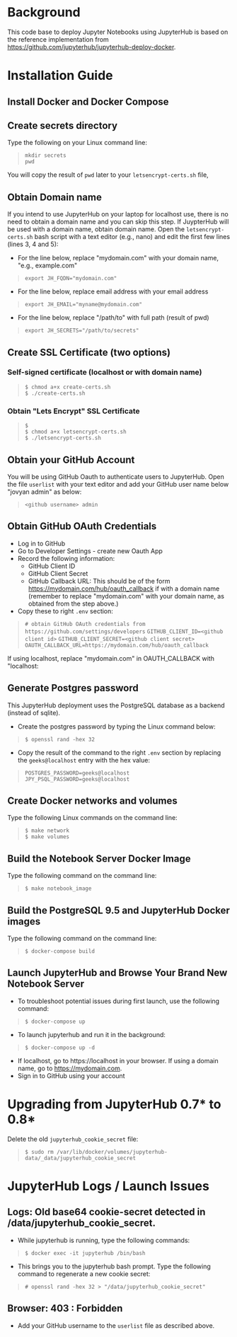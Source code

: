 # Background
This code base to deploy Jupyter Notebooks using JupyterHub is based on the reference implementation from https://github.com/jupyterhub/jupyterhub-deploy-docker.

# Installation Guide

## Install Docker and Docker Compose

## Create secrets directory
Type the following on your Linux command line:
> `mkdir secrets`  
> `pwd`  

You will copy the result of `pwd` later to your `letsencrypt-certs.sh` file,

## Obtain Domain name
If you intend to use JupyterHub on your laptop for localhost use, there is no need to obtain a domain name and you can skip this step. If JuypterHub will be used with a domain name, obtain domain name. Open the `letsencrypt-certs.sh` bash script with a text editor (e.g., nano) and edit the first few lines (lines 3, 4 and 5):

* For the line below, replace "mydomain.com" with your domain name, "e.g., example.com"
> `export JH_FQDN="mydomain.com"`
* For the line below, replace email address with your email address
> `export JH_EMAIL="myname@mydomain.com"`
* For the line below, replace "/path/to" with full path (result of pwd)
> `export JH_SECRETS="/path/to/secrets"`

## Create SSL Certificate (two options)
### Self-signed certificate (localhost or with domain name)
> `$ chmod a+x create-certs.sh`  
> `$ ./create-certs.sh`

### Obtain "Lets Encrypt" SSL Certificate
> `$`  
> `$ chmod a+x letsencrypt-certs.sh`  
> `$ ./letsencrypt-certs.sh`

## Obtain your GitHub Account
You will be using GitHub Oauth to authenticate users to JupyterHub. Open the file `userlist` with your text editor and add your GitHub user name below "jovyan admin" as below:
> `<github username> admin`

## Obtain GitHub OAuth Credentials
* Log in to GitHub
* Go to Developer Settings - create new Oauth App
* Record the following information:
  * GitHub Client ID
  * GitHub Client Secret
  * GitHub Callback URL: This should be of the form https://mydomain.com/hub/oauth_callback if with a domain name (remember to replace "mydomain.com" with your domain name, as obtained from the step above.)
* Copy these to right `.env` section:
> `# obtain GitHub OAuth credentials from https://github.com/settings/developers`
> `GITHUB_CLIENT_ID=<github client id>`
> `GITHUB_CLIENT_SECRET=<github client secret>`
> `OAUTH_CALLBACK_URL=https://mydomain.com/hub/oauth_callback`

  If using localhost, replace "mydomain.com" in OAUTH_CALLBACK with "localhost:

## Generate Postgres password
This JupyterHub deployment uses the PostgreSQL database as a backend (instead of sqlite).
* Create the postgres password by typing the Linux command below:
> `$ openssl rand -hex 32`
* Copy the result of the command to the right `.env` section by replacing the `geeks@localhost` entry with the hex value:
> `POSTGRES_PASSWORD=geeks@localhost`
> `JPY_PSQL_PASSWORD=geeks@localhost`

## Create Docker networks and volumes
Type the following Linux commands on the command line:
> `$ make network`  
> `$ make volumes`

## Build the Notebook Server Docker Image
Type the following command on the command line:
> `$ make notebook_image`

## Build the PostgreSQL 9.5 and JupyterHub Docker images
Type the following command on the command line:
> `$ docker-compose build`

## Launch JupyterHub and Browse Your Brand New Notebook Server
* To troubleshoot potential issues during first launch, use the following command:
> `$ docker-compose up`  
* To launch jupyterhub and run it in the background:
> `$ docker-compose up -d`  

* If localhost, go to https://localhost in your browser. If using a domain name, go to https://mydomain.com.
* Sign in to GitHub using your account

# Upgrading from JupyterHub 0.7* to 0.8*
Delete the old `jupyterhub_cookie_secret` file:
> `$ sudo rm /var/lib/docker/volumes/jupyterhub-data/_data/jupyterhub_cookie_secret`

# JupyterHub Logs / Launch Issues
## Logs: Old base64 cookie-secret detected in /data/jupyterhub_cookie_secret.
* While jupyterhub is running, type the following commands:
> `$ docker exec -it jupyterhub /bin/bash`  
* This brings you to the jupyterhub bash prompt. Type the following command to regenerate a new cookie secret:
> `# openssl rand -hex 32 > "/data/jupyterhub_cookie_secret"`
## Browser: 403 : Forbidden
* Add your GitHub username to the `userlist` file as described above.
